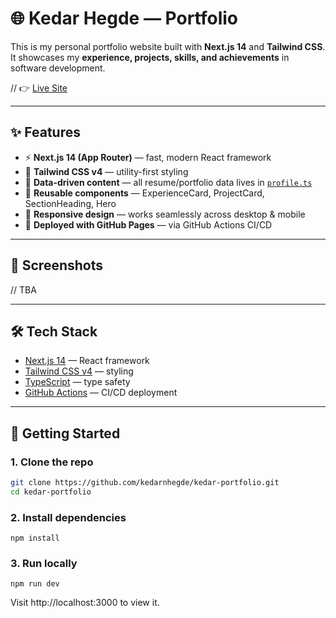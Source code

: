 # 🌐 Kedar Hegde — Portfolio

This is my personal portfolio website built with **Next.js 14** and **Tailwind CSS**.  
It showcases my **experience, projects, skills, and achievements** in software development.

// 👉 [Live Site](TBA)

---

## ✨ Features

- ⚡ **Next.js 14 (App Router)** — fast, modern React framework  
- 🎨 **Tailwind CSS v4** — utility-first styling  
- 📄 **Data-driven content** — all resume/portfolio data lives in [`profile.ts`](./src/data/profile.ts)  
- 🧩 **Reusable components** — ExperienceCard, ProjectCard, SectionHeading, Hero  
- 📱 **Responsive design** — works seamlessly across desktop & mobile   
- 📂 **Deployed with GitHub Pages** — via GitHub Actions CI/CD  

---

## 📸 Screenshots

// TBA

---

## 🛠️ Tech Stack

- [Next.js 14](https://nextjs.org/) — React framework  
- [Tailwind CSS v4](https://tailwindcss.com/) — styling  
- [TypeScript](https://www.typescriptlang.org/) — type safety  
- [GitHub Actions](https://github.com/features/actions) — CI/CD deployment  

---

## 🚀 Getting Started

### 1. Clone the repo
```bash
git clone https://github.com/kedarnhegde/kedar-portfolio.git
cd kedar-portfolio
```

### 2. Install dependencies
```
npm install
```

### 3. Run locally
```
npm run dev
```

Visit http://localhost:3000 to view it.
